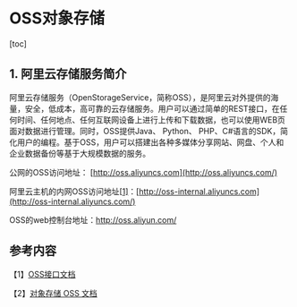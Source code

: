 # OSS对象存储

[toc]



## 1. 阿里云存储服务简介

阿里云存储服务（OpenStorageService，简称OSS），是阿里云对外提供的海量，安全，低成本，高可靠的云存储服务。用户可以通过简单的REST接口，在任何时间、任何地点、任何互联网设备上进行上传和下载数据，也可以使用WEB页面对数据进行管理。同时，OSS提供Java、 Python、 PHP、C#语言的SDK，简化用户的编程。基于OSS，用户可以搭建出各种多媒体分享网站、网盘、个人和企业数据备份等基于大规模数据的服务。

公网的OSS访问地址： [http://oss.aliyuncs.com](http://oss.aliyuncs.com/)

阿里云主机的内网OSS访问地址[[1\]](http://doc.oss.aliyuncs.com/#_ftn1)：[http://oss-internal.aliyuncs.com](http://oss-internal.aliyuncs.com/)

OSS的web控制台地址：http://oss.aliyun.com/

## 参考内容

【1】[OSS接口文档](http://doc.oss.aliyuncs.com/)

【2】[对象存储 OSS 文档](https://help.aliyun.com/product/31815.html)